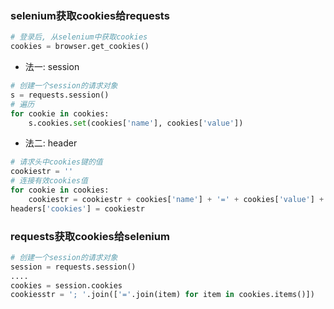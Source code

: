 ### selenium获取cookies给requests
``` python
# 登录后, 从selenium中获取cookies
cookies = browser.get_cookies()
``` 
- 法一: session
``` python
# 创建一个session的请求对象
s = requests.session()
# 遍历
for cookie in cookies:
    s.cookies.set(cookies['name'], cookies['value'])
```
- 法二: header
``` python
# 请求头中cookies键的值
cookiestr = ''
# 连接有效cookies值
for cookie in cookies:
    cookiestr = cookiestr + cookies['name'] + '=' + cookies['value'] + ';' + ' '
headers['cookies'] = cookiestr
```

### requests获取cookies给selenium

``` python
# 创建一个session的请求对象
session = requests.session()
....
cookies = session.cookies
cookiesstr = '; '.join(['='.join(item) for item in cookies.items()])
```
